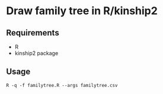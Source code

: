 # Draw family tree in R/kinship2

## Requirements
* R
* kinship2 package

## Usage

    R -q -f familytree.R --args familytree.csv
